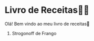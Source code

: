 # Livro de Receitas:woman_cook:

Olá! Bem vindo ao meu livro de receitas:wave:

1. Strogonoff de Frango
